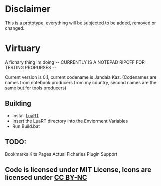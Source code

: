 # Disclaimer
This is a prototype, everything will be subjected to be added, removed or changed.

# Virtuary
A fichary thing im doing
-- CURRENTLY IS A NOTEPAD RIPOFF FOR TESTING PROPURSES -- 

Current version is 0.1, current codename is Jandaia Kaz.
(Codenames are names from notebook producers from my country, second names are the same but for tools producers)

## Building
- Install [LuaRT](https://luart.org)
- Insert the LuaRT directory into the Enviorment Variables
- Run Build.bat

## TODO:
Bookmarks
Kits
Pages
Actual Ficharies
Plugin Support

## Code is licensed under MIT License, Icons are licensed under [CC BY-NC](https://creativecommons.org/licenses/by-nc/4.0/legalcode)